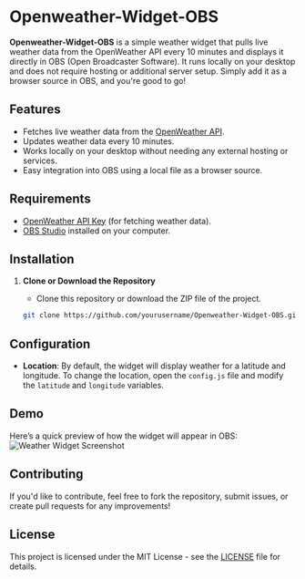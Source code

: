 # Openweather-Widget-OBS

**Openweather-Widget-OBS** is a simple weather widget that pulls live weather data from the OpenWeather API every 10 minutes and displays it directly in OBS (Open Broadcaster Software). It runs locally on your desktop and does not require hosting or additional server setup. Simply add it as a browser source in OBS, and you're good to go!

## Features

- Fetches live weather data from the [OpenWeather API](https://openweathermap.org/api).
- Updates weather data every 10 minutes.
- Works locally on your desktop without needing any external hosting or services.
- Easy integration into OBS using a local file as a browser source.

## Requirements

- [OpenWeather API Key](https://openweathermap.org/api) (for fetching weather data).
- [OBS Studio](https://obsproject.com/) installed on your computer.

## Installation

1. **Clone or Download the Repository**  
   - Clone this repository or download the ZIP file of the project.
   
   ```bash
   git clone https://github.com/yourusername/Openweather-Widget-OBS.git
## Configuration

- **Location**: By default, the widget will display weather for a latitude and longitude. To change the location, open the `config.js` file and modify the `latitude` and `longitude` variables.

## Demo

Here’s a quick preview of how the widget will appear in OBS:
![Weather Widget Screenshot](assets/screenshot.png)

   
## Contributing

If you'd like to contribute, feel free to fork the repository, submit issues, or create pull requests for any improvements!

## License

This project is licensed under the MIT License - see the [LICENSE](https://opensource.org/license/mit) file for details.
   
   

